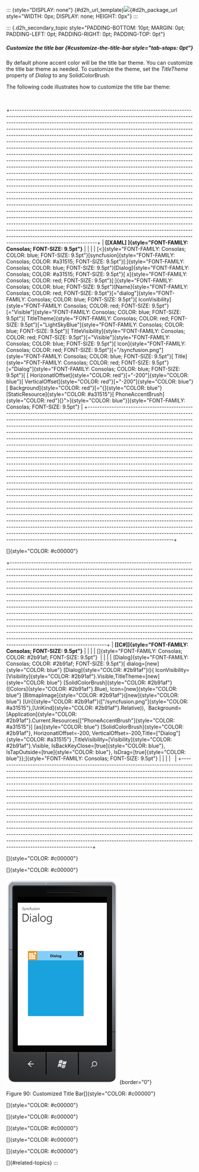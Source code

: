 ::: {style="DISPLAY: none"}
[](ms-xhelp:///?Id=d2h_url_template){#d2h_url_template}![](!package_url!){#d2h_package_url style="WIDTH: 0px; DISPLAY: none; HEIGHT: 0px"}
:::

::: {.d2h_secondary_topic style="PADDING-BOTTOM: 10pt; MARGIN: 0pt; PADDING-LEFT: 0pt; PADDING-RIGHT: 0pt; PADDING-TOP: 0pt"}
##### Customize the title bar {#customize-the-title-bar style="tab-stops: 0pt"}

By default phone accent color will be the title bar theme. You can customize the title bar theme as needed. To customize the theme, set the *TitleTheme* property of *Dialog* to any SolidColorBrush.

The following code illustrates how to customize the title bar theme:

 

+------------------------------------------------------------------------------------------------------------------------------------------------------------------------------------------------------------------------------------------------------------------------------------------------------------------------------------------------------------------------------------------------------------------------------------------------------------------------------------------------------------------------------------------------------------------------------------------------------------------------------------------------------------------------------------------------------------------------------------------------------------------------------------------------------------------------------------------------------------------------------------------------------------------------------------------------------------------------------------------------------------------------------------------------------------------------------------------------------------------------------------------------------------------------------------------------------------------------------------------------------------------------------------------------------------------------------------------------------------------------------------------------------------------------------------------------------------------------------------------------------------------------------------------------------------------------------------------------------------------------------------------------------------------------------------------------------------------------------------------+
| **[\[XAML\] ]{style="FONT-FAMILY: Consolas; FONT-SIZE: 9.5pt"}**                                                                                                                                                                                                                                                                                                                                                                                                                                                                                                                                                                                                                                                                                                                                                                                                                                                                                                                                                                                                                                                                                                                                                                                                                                                                                                                                                                                                                                                                                                                                                                                                                                                                         |
|                                                                                                                                                                                                                                                                                                                                                                                                                                                                                                                                                                                                                                                                                                                                                                                                                                                                                                                                                                                                                                                                                                                                                                                                                                                                                                                                                                                                                                                                                                                                                                                                                                                                                                                                          |
| [\<]{style="FONT-FAMILY: Consolas; COLOR: blue; FONT-SIZE: 9.5pt"}[syncfusion]{style="FONT-FAMILY: Consolas; COLOR: #a31515; FONT-SIZE: 9.5pt"}[:]{style="FONT-FAMILY: Consolas; COLOR: blue; FONT-SIZE: 9.5pt"}[Dialog]{style="FONT-FAMILY: Consolas; COLOR: #a31515; FONT-SIZE: 9.5pt"}[ x]{style="FONT-FAMILY: Consolas; COLOR: red; FONT-SIZE: 9.5pt"}[:]{style="FONT-FAMILY: Consolas; COLOR: blue; FONT-SIZE: 9.5pt"}[Name]{style="FONT-FAMILY: Consolas; COLOR: red; FONT-SIZE: 9.5pt"}[=\"dialog\"]{style="FONT-FAMILY: Consolas; COLOR: blue; FONT-SIZE: 9.5pt"}[ IconVisibility]{style="FONT-FAMILY: Consolas; COLOR: red; FONT-SIZE: 9.5pt"}[=\"Visible\"]{style="FONT-FAMILY: Consolas; COLOR: blue; FONT-SIZE: 9.5pt"}[ TitleTheme]{style="FONT-FAMILY: Consolas; COLOR: red; FONT-SIZE: 9.5pt"}[=\"LightSkyBlue\"]{style="FONT-FAMILY: Consolas; COLOR: blue; FONT-SIZE: 9.5pt"}[ TitleVisibility]{style="FONT-FAMILY: Consolas; COLOR: red; FONT-SIZE: 9.5pt"}[=\"Visible\"]{style="FONT-FAMILY: Consolas; COLOR: blue; FONT-SIZE: 9.5pt"}[ Icon]{style="FONT-FAMILY: Consolas; COLOR: red; FONT-SIZE: 9.5pt"}[=\"/syncfusion.png\"]{style="FONT-FAMILY: Consolas; COLOR: blue; FONT-SIZE: 9.5pt"}[ Title]{style="FONT-FAMILY: Consolas; COLOR: red; FONT-SIZE: 9.5pt"}[=\"Dialog\"]{style="FONT-FAMILY: Consolas; COLOR: blue; FONT-SIZE: 9.5pt"}[ [ HorizonatlOffset]{style="COLOR: red"}[=\"-200\"]{style="COLOR: blue"}[ VerticalOffset]{style="COLOR: red"}[=\"-200\"]{style="COLOR: blue"}[ Background]{style="COLOR: red"}[=\"{]{style="COLOR: blue"}[StaticResource]{style="COLOR: #a31515"}[ PhoneAccentBrush]{style="COLOR: red"}[}\"\>]{style="COLOR: blue"}]{style="FONT-FAMILY: Consolas; FONT-SIZE: 9.5pt"} |
+------------------------------------------------------------------------------------------------------------------------------------------------------------------------------------------------------------------------------------------------------------------------------------------------------------------------------------------------------------------------------------------------------------------------------------------------------------------------------------------------------------------------------------------------------------------------------------------------------------------------------------------------------------------------------------------------------------------------------------------------------------------------------------------------------------------------------------------------------------------------------------------------------------------------------------------------------------------------------------------------------------------------------------------------------------------------------------------------------------------------------------------------------------------------------------------------------------------------------------------------------------------------------------------------------------------------------------------------------------------------------------------------------------------------------------------------------------------------------------------------------------------------------------------------------------------------------------------------------------------------------------------------------------------------------------------------------------------------------------------+

[]{style="COLOR: #c00000"} 

+----------------------------------------------------------------------------------------------------------------------------------------------------------------------------------------------------------------------------------------------------------------------------------------------------------------------------------------------------------------------------------------------------------------------------------------------------------------------------------------------------------------------------------------------------------------------------------------------------------------------------------------------------------------------------------------------------------------------------------------------------------------------------------------------------------------------------------------------------------------------------------------------------------------------------------------------------------------------------------------------------------------------------------------------------------------------------------------------+
| **[\[C#\]]{style="FONT-FAMILY: Consolas; FONT-SIZE: 9.5pt"}**                                                                                                                                                                                                                                                                                                                                                                                                                                                                                                                                                                                                                                                                                                                                                                                                                                                                                                                                                                                                                                |
|                                                                                                                                                                                                                                                                                                                                                                                                                                                                                                                                                                                                                                                                                                                                                                                                                                                                                                                                                                                                                                                                                              |
| []{style="FONT-FAMILY: Consolas; COLOR: #2b91af; FONT-SIZE: 9.5pt"}                                                                                                                                                                                                                                                                                                                                                                                                                                                                                                                                                                                                                                                                                                                                                                                                                                                                                                                                                                                                                          |
|                                                                                                                                                                                                                                                                                                                                                                                                                                                                                                                                                                                                                                                                                                                                                                                                                                                                                                                                                                                                                                                                                              |
| [Dialog]{style="FONT-FAMILY: Consolas; COLOR: #2b91af; FONT-SIZE: 9.5pt"}[ dialog=[new]{style="COLOR: blue"} [Dialog]{style="COLOR: #2b91af"}(){ IconVisibility=[Visibility]{style="COLOR: #2b91af"}.Visible,TitleTheme=[new]{style="COLOR: blue"} [SolidColorBrush]{style="COLOR: #2b91af"}([Colors]{style="COLOR: #2b91af"}.Blue), Icon=[new]{style="COLOR: blue"} [BitmapImage]{style="COLOR: #2b91af"}([new]{style="COLOR: blue"} [Uri]{style="COLOR: #2b91af"}([\"/syncfusion.png\"]{style="COLOR: #a31515"},[UriKind]{style="COLOR: #2b91af"}.Relative)),  Background=[Application]{style="COLOR: #2b91af"}.Current.Resources\[[\"PhoneAccentBrush\"]{style="COLOR: #a31515"}\] [as]{style="COLOR: blue"} [SolidColorBrush]{style="COLOR: #2b91af"}, HorizonatlOffset=-200, VerticalOffset=-200,Title=[\"Dialog\"]{style="COLOR: #a31515"} ,TitleVisibility=[Visibility]{style="COLOR: #2b91af"}.Visible, IsBackKeyClose=[true]{style="COLOR: blue"}, IsTapOutside=[true]{style="COLOR: blue"}, IsDrag=[true]{style="COLOR: blue"}};]{style="FONT-FAMILY: Consolas; FONT-SIZE: 9.5pt"} |
|                                                                                                                                                                                                                                                                                                                                                                                                                                                                                                                                                                                                                                                                                                                                                                                                                                                                                                                                                                                                                                                                                              |
|                                                                                                                                                                                                                                                                                                                                                                                                                                                                                                                                                                                                                                                                                                                                                                                                                                                                                                                                                                                                                                                                                              |
+----------------------------------------------------------------------------------------------------------------------------------------------------------------------------------------------------------------------------------------------------------------------------------------------------------------------------------------------------------------------------------------------------------------------------------------------------------------------------------------------------------------------------------------------------------------------------------------------------------------------------------------------------------------------------------------------------------------------------------------------------------------------------------------------------------------------------------------------------------------------------------------------------------------------------------------------------------------------------------------------------------------------------------------------------------------------------------------------+

[]{style="COLOR: #c00000"} 

[]{style="COLOR: #c00000"} 

![](ImagesExt/image78_90.png){border="0"}

Figure 90: Customized Title Bar[]{style="COLOR: #c00000"}

[]{style="COLOR: #c00000"} 

[]{style="COLOR: #c00000"} 

[]{style="COLOR: #c00000"} 

[]{style="COLOR: #c00000"} 

[]{style="COLOR: #c00000"} 

[]{#related-topics}
:::
